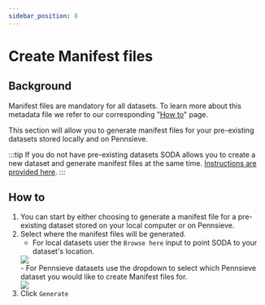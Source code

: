 ```yaml
---
sidebar_position: 8
---
```


# Create Manifest files

## Background

Manifest files are mandatory for all datasets. To learn more about this metadata file we refer to our corresponding "[How to](../how-to/how-to-structure-the-manifest-metadata-file.md)" page.

This section will allow you to generate manifest files for your pre-existing datasets stored locally and on Pennsieve.

:::tip
If you do not have pre-existing datasets SODA allows you to create a new dataset and generate manifest files at the same time. [Instructions are provided here](../prepare-dataset/organize-dataset.md).
:::

## How to

1. You can start by either choosing to generate a manifest file for a pre-existing dataset stored on your local computer or on Pennsieve.
2. Select where the manifest files will be generated.
   - For local datasets user the `Browse here` input to point SODA to your dataset's location.
   <div class="px-10">
     <img src="https://github.com/fairdataihub/SODA-for-SPARC/raw/main/docs/documentation/Prepare-metadata/Manifest/manifest-local-dataset.PNG?raw=true">
     </img>
   </div>
   - For Pennsieve datasets use the dropdown to select which Pennsieve dataset you would like to create Manifest files for.
   <div class="px-10">
     <img src="https://github.com/fairdataihub/SODA-for-SPARC/raw/main/docs/documentation/Prepare-metadata/Manifest/manifest-pennsieve.PNG?raw=true">
     </img>
   </div>
3. Click `Generate`
